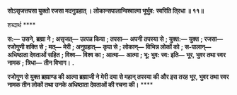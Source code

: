 **सोऽसृजत्तपसा युक्तो रजसा मदनुग्रहात् ।** **लोकान्सपालान्विश्वात्मा भूर्भुव: स्वरिति ति्रधा ॥ ११॥** 

शब्दार्थ **** 

**स:—** **उसने, ब्रह्मा ने** **; असृजत्—** **उत्पन्न किया** **; तपसा—** **अपनी तपस्या से** **; युक्त:—** **युक्त** **; रजसा—** **रजोगुणी शक्ति से** **; मत्—** **मेरी** **; अनुग्रहात्—** **कृपा से** **; लोकान्—** **विभिन्न लोकों को** **; स-पालान्—** **अधिष्ठाता देवताओं सहित** **; विश्व—** **विश्व का** **; आत्मा—** **आत्मा** **; भू: भुव: स्व: इति—** **भूर, भुवर तथा स्वर नामक** **; त्रिधा—** **तीन विभाग।** **.** 

**रजोगुण से युक्त ब्रह्माण्ड की आत्मा ब्रह्माजी ने मेरी दया से महान् तपस्या की और इस तरह** **भूर, भुवर तथा स्वर नामक तीन लोकों तथा उनके अधिष्ठाता देवताओं की रचना की।** **** 